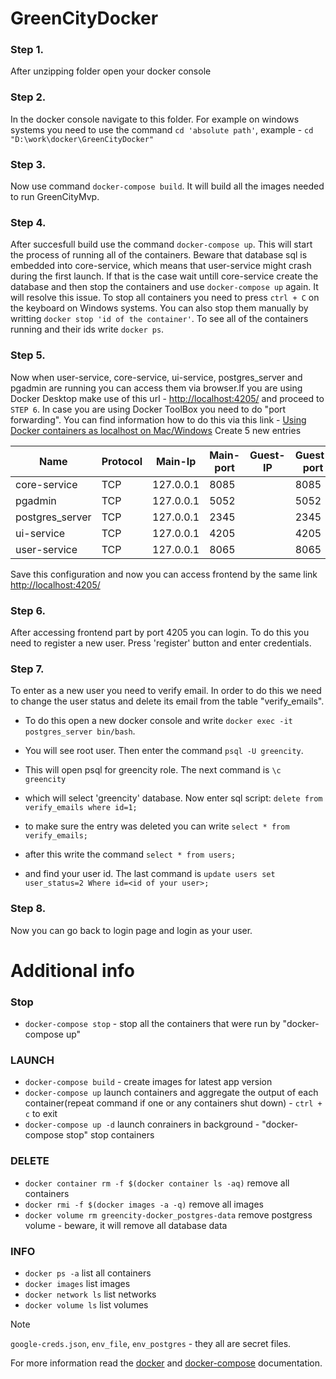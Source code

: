 # GreenCityDocker


### Step 1.
After unzipping folder open your docker console

### Step 2.
In the docker console navigate to this folder. For example on 
windows systems you need to use the command `cd 'absolute path'`, example -
	`cd "D:\work\docker\GreenCityDocker"`

### Step 3.
Now use command `docker-compose build`. It will build all the images needed to run
GreenCityMvp.

### Step 4.
After succesfull build use the command `docker-compose up`. This will start the
process of running all of the containers. Beware that database sql is embedded into
core-service, which means that user-service might crash during the first launch. 
If that is the case wait untill core-service create the database and then stop the
containers and use `docker-compose up` again. It will resolve this issue. To stop all
containers you need to press `ctrl + C` on the keyboard on Windows systems. You can
also stop them manually by writting `docker stop 'id of the container'`. To see all
of the containers running and their ids write `docker ps`.

### Step 5.
Now when user-service, core-service, ui-service, postgres_server and pgadmin are
running you can access them via browser.If you are using Docker Desktop make use of
this url - [http://localhost:4205/](http://localhost:4205/) and proceed to `STEP 6`. In case you are using Docker ToolBox
you need to do "port forwarding". You can find information how to do this via this link - [Using Docker containers as localhost on Mac/Windows](https://www.jhipster.tech/tips/020_tip_using_docker_containers_as_localhost_on_mac_and_windows.html)
Create 5 new entries
	

| Name             | Protocol | Main-Ip   | Main-port | Guest-IP  | Guest-port |
|------------------|----------|-----------|-----------|-----------|------------|
| core-service     | TCP      | 127.0.0.1 | 8085      |           | 8085       |
| pgadmin          | TCP      | 127.0.0.1 | 5052      |           | 5052       |
| postgres_server  | TCP      | 127.0.0.1 | 2345      |           | 2345       |
| ui-service       | TCP      | 127.0.0.1 | 4205      |           | 4205       |
| user-service     | TCP      | 127.0.0.1 | 8065      |           | 8065       |


Save this configuration and now you can access frontend by the same link [http://localhost:4205/](http://localhost:4205/)

### Step 6.
After accessing frontend part by port 4205 you can login. To do this you need to
register a new user. Press 'register' button and enter credentials.

### Step 7.
To enter as a new user you need to verify email. In order to do this we need to
change the user status and delete its email from the table "verify_emails".

- To do this open a new docker console and write 
`docker exec -it postgres_server bin/bash`.

- You will see root user. Then enter the command 
`psql -U greencity`. 

- This will open psql for greencity role. The next command is 
`\c greencity` 

- which will select 'greencity' database. Now enter sql script:
`delete from verify_emails where id=1;`

- to make sure the entry was deleted you can write
`select * from verify_emails;`

- after this write the command 
`select * from users;`

- and find your user id. The last command is 
`update users set user_status=2 Where id=<id of your user>;`

### Step 8.
Now you can go back to login page and login as your user.


# Additional info

### Stop

- `docker-compose stop` - stop all the containers that were run by "docker-compose up"

### LAUNCH
- `docker-compose build` - create images for latest app version
- `docker-compose up` launch containers and aggregate the output of each container(repeat command if one or any containers shut down) - `ctrl + c` to exit
- `docker-compose up -d` launch conrainers in background  - "docker-compose stop" stop containers

### DELETE
- `docker container rm -f $(docker container ls -aq)` remove all containers
- `docker rmi -f $(docker images -a -q)` remove all images
- `docker volume rm greencity-docker_postgres-data` remove postgress volume - beware, it will remove all database data


### INFO
- `docker ps -a` list all containers
- `docker images` list images
- `docker network ls` list networks
- `docker volume ls` list volumes


> [!NOTE]
> `google-creds.json`, `env_file`, `env_postgres` - they all are secret files.

For more information read the [docker](https://docs.docker.com/reference/cli/docker/) and [docker-compose](https://docs.docker.com/reference/cli/docker/compose/) documentation.

